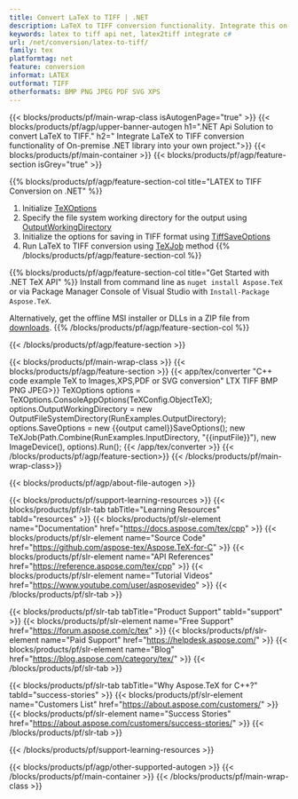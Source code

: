 ```yaml
---
title: Convert LaTeX to TIFF | .NET 
description: LaTeX to TIFF conversion functionality. Integrate this on-premise .NET library into your project or use cross-platform applications to convert LaTeX to TIFF.
keywords: latex to tiff api net, latex2tiff integrate c#
url: /net/conversion/latex-to-tiff/
family: tex
platformtag: net
feature: conversion
informat: LATEX
outformat: TIFF
otherformats: BMP PNG JPEG PDF SVG XPS
---
```


{{< blocks/products/pf/main-wrap-class isAutogenPage="true" >}}
{{< blocks/products/pf/agp/upper-banner-autogen h1=".NET Api Solution to convert LaTeX to TIFF." h2=" Integrate LaTeX to TIFF conversion functionality of On-premise .NET library into your own project.">}}
{{< blocks/products/pf/main-container >}}
{{< blocks/products/pf/agp/feature-section isGrey="true" >}}

{{% blocks/products/pf/agp/feature-section-col title="LATEX to TIFF Conversion on .NET" %}}
1. Initialize [TeXOptions](https://reference.aspose.com/tex/net/aspose.tex/texoptions/)
2. Specify the file system working directory for the output using [OutputWorkingDirectory](https://reference.aspose.com/tex/net/aspose.tex/texoptions/outputworkingdirectory/)
3. Initialize the options for saving in TIFF format using [TiffSaveOptions](https://reference.aspose.com/tex/net/aspose.tex.presentation.image/)
4. Run LaTeX to TIFF conversion using [TeXJob](https://reference.aspose.com/tex/net/aspose.tex/texjob/) method
{{% /blocks/products/pf/agp/feature-section-col %}}

{{% blocks/products/pf/agp/feature-section-col title="Get Started with .NET TeX API" %}}
Install from command line as ```nuget install Aspose.TeX``` or via Package Manager Console of Visual Studio with ```Install-Package Aspose.TeX```.

Alternatively, get the offline MSI installer or DLLs in a ZIP file from [downloads](https://downloads.aspose.com/tex/net).
{{% /blocks/products/pf/agp/feature-section-col %}}

{{< /blocks/products/pf/agp/feature-section >}}

{{< blocks/products/pf/main-wrap-class >}}
{{< blocks/products/pf/agp/feature-section >}}
{{< app/tex/converter "C++ code example TeX to Images,XPS,PDF or SVG conversion" LTX TIFF BMP PNG JPEG>}}
TeXOptions options = TeXOptions.ConsoleAppOptions(TeXConfig.ObjectTeX);
options.OutputWorkingDirectory = new OutputFileSystemDirectory(RunExamples.OutputDirectory);
options.SaveOptions = new {{output camel}}SaveOptions();
new TeXJob(Path.Combine(RunExamples.InputDirectory, "{{inputFile}}"), new ImageDevice(), options).Run();
{{< /app/tex/converter >}}
{{< /blocks/products/pf/agp/feature-section>}}
{{< /blocks/products/pf/main-wrap-class>}}

{{< blocks/products/pf/agp/about-file-autogen >}}

{{< blocks/products/pf/support-learning-resources >}}
{{< blocks/products/pf/slr-tab tabTitle="Learning Resources" tabId="resources" >}}
{{< blocks/products/pf/slr-element name="Documentation" href="https://docs.aspose.com/tex/cpp" >}}
{{< blocks/products/pf/slr-element name="Source Code" href="https://github.com/aspose-tex/Aspose.TeX-for-C" >}}
{{< blocks/products/pf/slr-element name="API References" href="https://reference.aspose.com/tex/cpp" >}}
{{< blocks/products/pf/slr-element name="Tutorial Videos" href="https://www.youtube.com/user/asposevideo" >}}
{{< /blocks/products/pf/slr-tab >}}

{{< blocks/products/pf/slr-tab tabTitle="Product Support" tabId="support" >}}
{{< blocks/products/pf/slr-element name="Free Support" href="https://forum.aspose.com/c/tex" >}}
{{< blocks/products/pf/slr-element name="Paid Support" href="https://helpdesk.aspose.com/" >}}
{{< blocks/products/pf/slr-element name="Blog" href="https://blog.aspose.com/category/tex/" >}}
{{< /blocks/products/pf/slr-tab >}}

{{< blocks/products/pf/slr-tab tabTitle="Why Aspose.TeX for C++?" tabId="success-stories" >}}
{{< blocks/products/pf/slr-element name="Customers List" href="https://about.aspose.com/customers/" >}}
{{< blocks/products/pf/slr-element name="Success Stories" href="https://about.aspose.com/customers/success-stories/" >}}
{{< /blocks/products/pf/slr-tab >}}

{{< /blocks/products/pf/support-learning-resources >}}

{{< blocks/products/pf/agp/other-supported-autogen >}}
{{< /blocks/products/pf/main-container >}}
{{< /blocks/products/pf/main-wrap-class >}}

